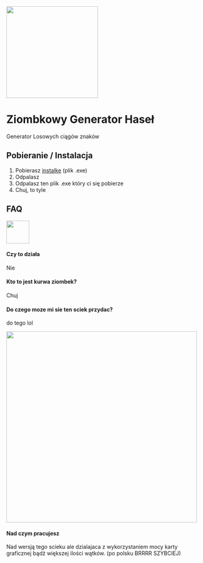
<img src="https://cdn.discordapp.com/attachments/1016613165359968277/1205565028527251526/cos.png?ex=65d8d4ed&is=65c65fed&hm=95a8857db00009cb24b52312fff57c6ceafbe67f31f99c59fc9c4479f56e23fb&" width="240"/> 

# Ziombkowy Generator Haseł

Generator Losowych ciągów znaków


## Pobieranie / Instalacja

1. Pobierasz [instalke](https://github.com/krawatPL/ZiombkowyGeneratorHase-/releases/) (plik .exe)
2. Odpalasz
3. Odpalasz ten plik .exe który ci się pobierze
4. Chuj, to tyle
## FAQ
<img src="https://media.discordapp.net/attachments/1200941576130674828/1201160794960838666/IMG_20240119_100101.jpg?ex=65edb92a&is=65db442a&hm=09017af0db6adb92d5a7375334fbeae2d9c7edafb8ab6f870a05795d4b941d28&=&format=webp&width=420&height=559" width="60"/> 

#### Czy to działa

Nie

#### Kto to jest kurwa ziombek?

Chuj

#### Do czego moze mi sie ten sciek przydac?
do tego lol

<img src="https://cdn.discordapp.com/attachments/1157025605863346179/1213471611991105556/image.png?ex=65f59881&is=65e32381&hm=a4a179694492485f82650786f499417c4c6eb0724df3fcedcf34aeb91177f15e&" 
width="500"/> 

#### Nad czym pracujesz
Nad wersją tego scieku ale dzialajaca z wykorzystaniem mocy karty graficznej bądź większej ilości wątków. (po polsku BRRRR SZYBCIEJ)
